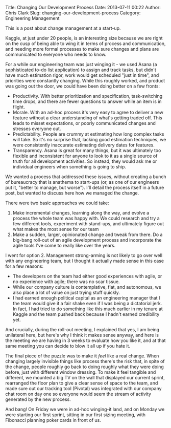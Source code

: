 Title: Changing Our Development Process
Date: 2013-07-11 00:22
Author: Chris Clark
Slug: changing-our-development-process
Category: Engineering Management

This is a post about change management at a start-up.  
  
Kaggle, at just under 20 people, is an interesting size because we are
right on the cusp of being able to wing it in terms of process and
communication, and needing more formal processes to make sure changes
and plans are communicated to everyone who needs to know.  
  
For a while our engineering team was just winging it - we used Asana (a
sophisticated to-do list application) to assign and track tasks, but
didn't have much estimation rigor, work would get scheduled "just in
time", and priorities were constantly changing. While this roughly
worked, and product was going out the door, we could have been doing
better on a few fronts:  
  

-   Productivity. With better prioritization and specification,
    task-switching time drops, and there are fewer questions to answer
    while an item is in flight.
-   Morale. With an ad-hoc process it's very easy to agree to deliver a
    new feature without a clear understanding of what's getting
    traded off. This leads to misset expectations, or poorly
    communicated changes and stresses everyone out.
-   Predictability. People are crummy at estimating how long complex
    tasks will take. So it's no surprise that, lacking good estimation
    techniques, we were consistently inaccurate estimating delivery
    dates for features.
-   Transparency. Asana is great for many things, but it was ultimately
    too flexible and inconsistent for anyone to look to it as a single
    source of truth for all development activities. So instead, they
    would ask me or individual engineers when something is going
    to ship.

  
We wanted a process that addressed these issues, without creating a
bunch of bureaucracy that is anathema to start-ups (or, as one of our
engineers put it, "better to manage, but worse"). I'll detail the
process itself in a future post, but wanted to discuss here how we
managed the change.  
  
There were two basic approaches we could take:  
  

1.  Make incremental changes, learning along the way, and evolve a
    process the whole team was happy with. We could research and try a
    few different tools, experiment with stand-ups, and ultimately
    figure out what makes the most sense for our team
2.  Make a sudden, larger, opinionated change and tweak from there. Do a
    big-bang roll-out of an agile development process and incorporate
    the agile tools I've come to really like over the years.

  
I went for option 2. Management strong-arming is not likely to go over
well with any engineering team, but I thought it actually made sense in
this case for a few reasons:  
  

-   The developers on the team had either good experiences with agile,
    or no experience with agile; there was no scar tissue.
-   While our company culture is contemplative, flat, and autonomous, we
    also place a lot of value on just trying stuff quickly.
-   I had earned enough political capital as an engineering manager that
    I the team would give it a fair shake even if I was being a
    dictatorial jerk. In fact, I had tried to do something like this
    much earlier in my tenure at Kaggle and the team pushed back because
    I hadn't earned credibility yet.

<div>

  
And crucially, during the roll-out meeting, I explained that yes, I am
being unilateral here, but here's why I think it makes sense anyway, and
here is the meeting we are having in 3 weeks to evaluate how you like
it, and at that same meeting you can decide to blow it all up if you
hate it.

</div>

<div>

  

</div>

<div>

The final piece of the puzzle was to make it *feel* like a real change.
When changing largely invisible things like process there's the risk
that, in spite of the change, people roughly go back to doing roughly
what they were doing before, just with different window dressing. To
make it feel tangible and different, we mounted a big TV on the wall
that displayed our current sprint, rearranged the floor plan to give a
clear sense of space to the team, and made sure out our tracking tool
(Pivotal) was integrated with our company chat room on day one so
everyone would seem the stream of activity generated by the new process.

</div>

<div>

  

</div>

<div>

And bang! On Friday we were in ad-hoc winging-it land, and on Monday we
were starting our first sprint, sitting in our first sizing meeting,
with Fibonacci planning poker cards in front of us.

</div>

</p>

